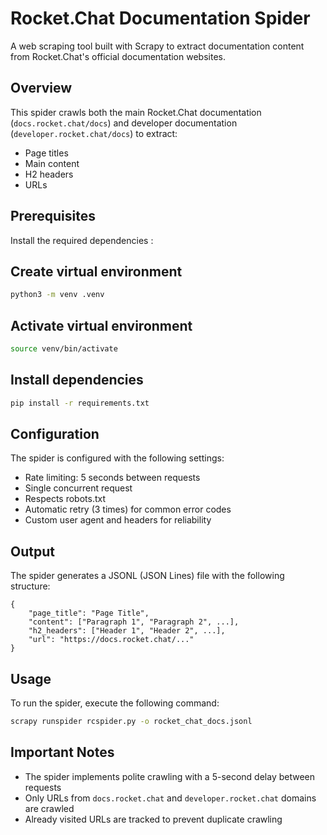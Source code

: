 # Rocket.Chat Documentation Spider

A web scraping tool built with Scrapy to extract documentation content from Rocket.Chat's official documentation websites.

## Overview

This spider crawls both the main Rocket.Chat documentation (`docs.rocket.chat/docs`) and developer documentation (`developer.rocket.chat/docs`) to extract:

- Page titles
- Main content
- H2 headers
- URLs

## Prerequisites

Install the required dependencies
:
## Create virtual environment
```sh
python3 -m venv .venv
```

## Activate virtual environment
```sh
source venv/bin/activate
```

## Install dependencies
```sh
pip install -r requirements.txt
```

## Configuration
The spider is configured with the following settings:

- Rate limiting: 5 seconds between requests
- Single concurrent request
- Respects robots.txt
- Automatic retry (3 times) for common error codes
- Custom user agent and headers for reliability

## Output
The spider generates a JSONL (JSON Lines) file with the following structure:
```
{
    "page_title": "Page Title",
    "content": ["Paragraph 1", "Paragraph 2", ...],
    "h2_headers": ["Header 1", "Header 2", ...],
    "url": "https://docs.rocket.chat/..."
}
```

## Usage
To run the spider, execute the following command:

```sh
scrapy runspider rcspider.py -o rocket_chat_docs.jsonl
```


## Important Notes
- The spider implements polite crawling with a 5-second delay between requests
- Only URLs from `docs.rocket.chat` and `developer.rocket.chat` domains are crawled
- Already visited URLs are tracked to prevent duplicate crawling
